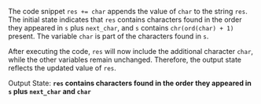 The code snippet `res += char` appends the value of `char` to the string `res`. The initial state indicates that `res` contains characters found in the order they appeared in `s` plus `next_char`, and `s` contains `chr(ord(char) + 1)` present. The variable `char` is part of the characters found in `s`.

After executing the code, `res` will now include the additional character `char`, while the other variables remain unchanged. Therefore, the output state reflects the updated value of `res`.

Output State: **`res` contains characters found in the order they appeared in `s` plus `next_char` and `char`**